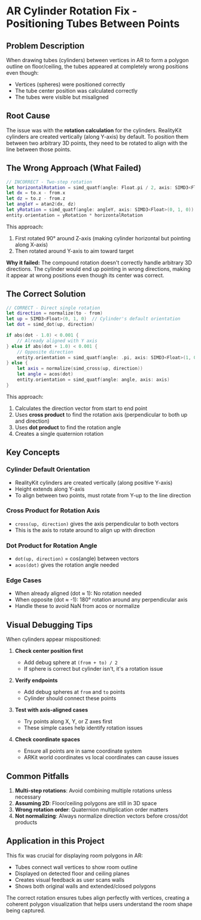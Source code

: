 # AR Cylinder Rotation Fix - Positioning Tubes Between Points

## Problem Description
When drawing tubes (cylinders) between vertices in AR to form a polygon outline on floor/ceiling, the tubes appeared at completely wrong positions even though:
- Vertices (spheres) were positioned correctly
- The tube center position was calculated correctly
- The tubes were visible but misaligned

## Root Cause
The issue was with the **rotation calculation** for the cylinders. RealityKit cylinders are created vertically (along Y-axis) by default. To position them between two arbitrary 3D points, they need to be rotated to align with the line between those points.

## The Wrong Approach (What Failed)
```swift
// INCORRECT - Two-step rotation
let horizontalRotation = simd_quatf(angle: Float.pi / 2, axis: SIMD3<Float>(0, 0, 1))
let dx = to.x - from.x
let dz = to.z - from.z
let angleY = atan2(dx, dz)
let yRotation = simd_quatf(angle: angleY, axis: SIMD3<Float>(0, 1, 0))
entity.orientation = yRotation * horizontalRotation
```

This approach:
1. First rotated 90° around Z-axis (making cylinder horizontal but pointing along X-axis)
2. Then rotated around Y-axis to aim toward target

**Why it failed:** The compound rotation doesn't correctly handle arbitrary 3D directions. The cylinder would end up pointing in wrong directions, making it appear at wrong positions even though its center was correct.

## The Correct Solution
```swift
// CORRECT - Direct single rotation
let direction = normalize(to - from)
let up = SIMD3<Float>(0, 1, 0)  // Cylinder's default orientation
let dot = simd_dot(up, direction)

if abs(dot - 1.0) < 0.001 {
    // Already aligned with Y axis
} else if abs(dot + 1.0) < 0.001 {
    // Opposite direction
    entity.orientation = simd_quatf(angle: .pi, axis: SIMD3<Float>(1, 0, 0))
} else {
    let axis = normalize(simd_cross(up, direction))
    let angle = acos(dot)
    entity.orientation = simd_quatf(angle: angle, axis: axis)
}
```

This approach:
1. Calculates the direction vector from start to end point
2. Uses **cross product** to find the rotation axis (perpendicular to both up and direction)
3. Uses **dot product** to find the rotation angle
4. Creates a single quaternion rotation

## Key Concepts

### Cylinder Default Orientation
- RealityKit cylinders are created vertically (along positive Y-axis)
- Height extends along Y-axis
- To align between two points, must rotate from Y-up to the line direction

### Cross Product for Rotation Axis
- `cross(up, direction)` gives the axis perpendicular to both vectors
- This is the axis to rotate around to align up with direction

### Dot Product for Rotation Angle
- `dot(up, direction)` = cos(angle) between vectors
- `acos(dot)` gives the rotation angle needed

### Edge Cases
- When already aligned (dot ≈ 1): No rotation needed
- When opposite (dot ≈ -1): 180° rotation around any perpendicular axis
- Handle these to avoid NaN from acos or normalize

## Visual Debugging Tips

When cylinders appear mispositioned:

1. **Check center position first**
   - Add debug sphere at `(from + to) / 2`
   - If sphere is correct but cylinder isn't, it's a rotation issue

2. **Verify endpoints**
   - Add debug spheres at `from` and `to` points
   - Cylinder should connect these points

3. **Test with axis-aligned cases**
   - Try points along X, Y, or Z axes first
   - These simple cases help identify rotation issues

4. **Check coordinate spaces**
   - Ensure all points are in same coordinate system
   - ARKit world coordinates vs local coordinates can cause issues

## Common Pitfalls

1. **Multi-step rotations**: Avoid combining multiple rotations unless necessary
2. **Assuming 2D**: Floor/ceiling polygons are still in 3D space
3. **Wrong rotation order**: Quaternion multiplication order matters
4. **Not normalizing**: Always normalize direction vectors before cross/dot products

## Application in this Project

This fix was crucial for displaying room polygons in AR:
- Tubes connect wall vertices to show room outline
- Displayed on detected floor and ceiling planes
- Creates visual feedback as user scans walls
- Shows both original walls and extended/closed polygons

The correct rotation ensures tubes align perfectly with vertices, creating a coherent polygon visualization that helps users understand the room shape being captured.